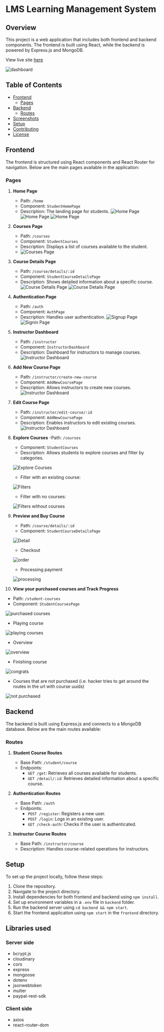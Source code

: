 # LMS Learning Management System

## Overview

This project is a web application that includes both frontend and backend components. The frontend is built using React, while the backend is powered by Express.js and MongoDB.

View live site [here](https://learning-management-system-by-natan.onrender.com)

![dashboard](./screenshots/instructorDashboard.JPG)

## Table of Contents

- [Frontend](#frontend)
  - [Pages](#pages)
- [Backend](#backend)
  - [Routes](#routes)
- [Screenshots](#screenshots)
- [Setup](#setup)
- [Contributing](#contributing)
- [License](#license)

## Frontend

The frontend is structured using React components and React Router for navigation. Below are the main pages available in the application:

### Pages

1. **Home Page**
   - Path: `/home`
   - Component: `StudentHomePage`
   - Description: The landing page for students.
   ![Home Page](screenshots/studentViewHome1.JPG) ![Home Page](screenshots/studentViewHome2.JPG) ![Home Page](./screenshots/studentViewHome3.JPG)


2. **Courses Page**
   - Path: `/courses`
   - Component: `StudentCourses`
   - Description: Displays a list of courses available to the student.
   - ![Courses Page](./screenshots/coursesList.JPG)

3. **Course Details Page**
   - Path: `/course/details/:id`
   - Component: `StudentCourseDetailsPage`
   - Description: Shows detailed information about a specific course.
   ![Course Details Page](./screenshots/courseDetail.JPG)
   ![Course Details Page](./screenshots/preview.JPG)

4. **Authentication Page**
   - Path: `/auth`
   - Component: `AuthPage`
   - Description: Handles user authentication.
    ![Signup Page](./screenshots/signup.JPG)
     ![Signin Page](./screenshots/signin.JPG)


5. **Instructor Dashboard**
   - Path: `/instructor`
   - Component: `InstructorDashboard`
   - Description: Dashboard for instructors to manage courses.
    ![Instructor Dashboard](./screenshots/savedCourse.JPG)

6. **Add New Course Page**
   - Path: `/instructor/create-new-course`
   - Component: `AddNewCoursePage`
   - Description: Allows instructors to create new courses.
    ![Instructor Dashboard](screenshots/uploadedVideo.JPG)

7. **Edit Course Page**
   - Path: `/instructor/edit-course/:id`
   - Component: `AddNewCoursePage`
   - Description: Enables instructors to edit existing courses.
    ![Instructor Dashboard](./screenshots/editCourse.JPG)
8. **Explore Courses**
   -Path: `/courses`
   - Component: `StudentCourses`
   - Description: Allows students to explore courses and filter by categories.
   
   ![Explore Courses](./screenshots/coursesList.JPG)
   
   - Filter with an existing course:
   
   ![Filters](./screenshots/filterWithExists.JPG)
   
   - Filter with no courses:
   
   ![Filters without courses](./screenshots/filterWithNoExists.JPG)

9. **Preview and Buy Course**
   - Path: `/course/details/:id`
   - Component: `StudentCourseDetailsPage`
   
   ![Detail](./screenshots/courseDetail.JPG)

   - Checkout
   
   ![order](./screenshots/order.JPG)

   - Processing payment
   
   ![processing](./screenshots/processing.JPG)

10. **View your purchased courses and Track Progress**
   - Path: `/student-courses`
   - Component: `StudentCoursesPage`
   
   ![purchased courses](./screenshots/paidCourses.JPG)

   - Playing course
   
   ![playing courses](./screenshots/coursePlaying.JPG)

   - Overview
   
   ![overview](./screenshots/courseOverview.JPG)

   - Finishing course
   
   ![congrats](./screenshots/onCourseFinish.JPG)

   - Courses that are not purchased (i.e. hacker tries to get around the routes in the url with course uuids)
   
   ![not purchased](./screenshots/unboughtCourse.JPG)


## Backend

The backend is built using Express.js and connects to a MongoDB database. Below are the main routes available:

### Routes

1. **Student Course Routes**
   - Base Path: `/student/course`
   - Endpoints:
     - `GET /get`: Retrieves all courses available for students.
     - `GET /detail/:id`: Retrieves detailed information about a specific course.

2. **Authentication Routes**
   - Base Path: `/auth`
   - Endpoints:
     - `POST /register`: Registers a new user.
     - `POST /login`: Logs in an existing user.
     - `GET /check-auth`: Checks if the user is authenticated.

3. **Instructor Course Routes**
   - Base Path: `/instructor/course`
   - Description: Handles course-related operations for instructors.

## Setup

To set up the project locally, follow these steps:

1. Clone the repository.
2. Navigate to the project directory.
3. Install dependencies for both frontend and backend using `npm install`.
4. Set up environment variables in a `.env` file in `backend` folder.
5. Run the backend server using `cd backend && npm start`.
6. Start the frontend application using `npm start` in the `frontend` directory.

## Libraries used
### Server side
- bcrypt.js
- cloudinary
- cors
- express
- mongoose
- dotenv
- jsonwebtoken
- multer
- paypal-rest-sdk

### Client side
- axios
- react-router-dom